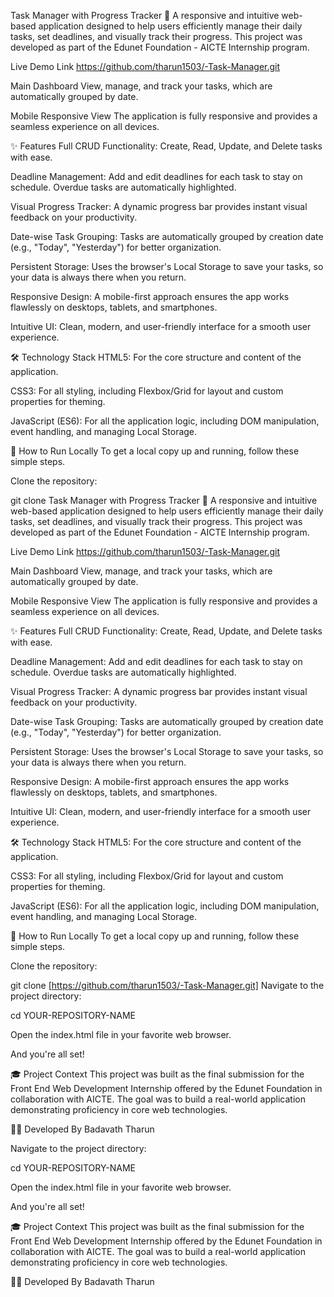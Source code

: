 Task Manager with Progress Tracker 📝
A responsive and intuitive web-based application designed to help users efficiently manage their daily tasks, set deadlines, and visually track their progress. This project was developed as part of the Edunet Foundation - AICTE Internship program.

Live Demo Link
https://github.com/tharun1503/-Task-Manager.git

Main Dashboard
View, manage, and track your tasks, which are automatically grouped by date.

Mobile Responsive View
The application is fully responsive and provides a seamless experience on all devices.

✨ Features
Full CRUD Functionality: Create, Read, Update, and Delete tasks with ease.

Deadline Management: Add and edit deadlines for each task to stay on schedule. Overdue tasks are automatically highlighted.

Visual Progress Tracker: A dynamic progress bar provides instant visual feedback on your productivity.

Date-wise Task Grouping: Tasks are automatically grouped by creation date (e.g., "Today", "Yesterday") for better organization.

Persistent Storage: Uses the browser's Local Storage to save your tasks, so your data is always there when you return.

Responsive Design: A mobile-first approach ensures the app works flawlessly on desktops, tablets, and smartphones.

Intuitive UI: Clean, modern, and user-friendly interface for a smooth user experience.

🛠️ Technology Stack
HTML5: For the core structure and content of the application.

CSS3: For all styling, including Flexbox/Grid for layout and custom properties for theming.

JavaScript (ES6): For all the application logic, including DOM manipulation, event handling, and managing Local Storage.

🚀 How to Run Locally
To get a local copy up and running, follow these simple steps.

Clone the repository:

git clone Task Manager with Progress Tracker 📝
A responsive and intuitive web-based application designed to help users efficiently manage their daily tasks, set deadlines, and visually track their progress. This project was developed as part of the Edunet Foundation - AICTE Internship program.

Live Demo Link
https://github.com/tharun1503/-Task-Manager.git

Main Dashboard
View, manage, and track your tasks, which are automatically grouped by date.

Mobile Responsive View
The application is fully responsive and provides a seamless experience on all devices.

✨ Features
Full CRUD Functionality: Create, Read, Update, and Delete tasks with ease.

Deadline Management: Add and edit deadlines for each task to stay on schedule. Overdue tasks are automatically highlighted.

Visual Progress Tracker: A dynamic progress bar provides instant visual feedback on your productivity.

Date-wise Task Grouping: Tasks are automatically grouped by creation date (e.g., "Today", "Yesterday") for better organization.

Persistent Storage: Uses the browser's Local Storage to save your tasks, so your data is always there when you return.

Responsive Design: A mobile-first approach ensures the app works flawlessly on desktops, tablets, and smartphones.

Intuitive UI: Clean, modern, and user-friendly interface for a smooth user experience.

🛠️ Technology Stack
HTML5: For the core structure and content of the application.

CSS3: For all styling, including Flexbox/Grid for layout and custom properties for theming.

JavaScript (ES6): For all the application logic, including DOM manipulation, event handling, and managing Local Storage.

🚀 How to Run Locally
To get a local copy up and running, follow these simple steps.

Clone the repository:

git clone [https://github.com/tharun1503/-Task-Manager.git]
Navigate to the project directory:

cd YOUR-REPOSITORY-NAME

Open the index.html file in your favorite web browser.

And you're all set!

🎓 Project Context
This project was built as the final submission for the Front End Web Development Internship offered by the Edunet Foundation in collaboration with AICTE. The goal was to build a real-world application demonstrating proficiency in core web technologies.

👨‍💻 Developed By
Badavath Tharun

Navigate to the project directory:

cd YOUR-REPOSITORY-NAME

Open the index.html file in your favorite web browser.

And you're all set!

🎓 Project Context
This project was built as the final submission for the Front End Web Development Internship offered by the Edunet Foundation in collaboration with AICTE. The goal was to build a real-world application demonstrating proficiency in core web technologies.

👨‍💻 Developed By
Badavath Tharun
